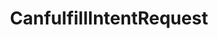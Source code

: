 ---
layout: template-item
title: CanfulfillIntentRequest
id: 8
description: An Alexa skill template that supports CanfulfillIntentRequest
created: 2018-08-29
youtube_id: xjrxQvyvijk
category: alexa
github_url: https://github.com/skilltemplates/canfulfillintentrequest-starter
---